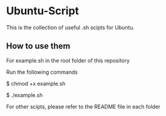 # Ubuntu-Script

This is the collection of useful .sh scipts for Ubuntu.

## How to use them

For example.sh in the root folder of this repository

Run the following commands

$ chmod +x example.sh

$ ./example.sh

For other scipts, please refer to the README file in each folder

